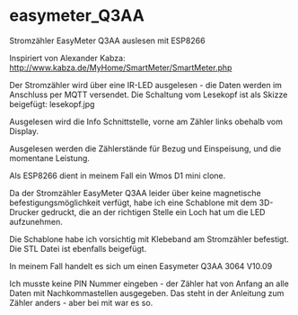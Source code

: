 # easymeter_Q3AA
Stromzähler EasyMeter Q3AA auslesen mit ESP8266

Inspiriert von Alexander Kabza:
http://www.kabza.de/MyHome/SmartMeter/SmartMeter.php

Der Stromzähler wird über eine IR-LED ausgelesen - die Daten werden im Anschluss per MQTT versendet.
Die Schaltung vom Lesekopf ist als Skizze beigefügt: lesekopf.jpg

Ausgelesen wird die Info Schnittstelle, vorne am Zähler links obehalb vom Display.

Ausgelesen werden die Zählerstände für Bezug und Einspeisung, und die momentane Leistung.

Als ESP8266 dient in meinem Fall ein Wmos D1 mini clone.

Da der Stromzähler EasyMeter Q3AA leider über keine magnetische befestigungsmöglichkeit verfügt, habe ich eine Schablone mit dem 3D-Drucker gedruckt, die an der richtigen Stelle ein Loch hat um die LED aufzunehmen.

Die Schablone habe ich vorsichtig mit Klebeband am Stromzähler befestigt.
Die STL Datei ist ebenfalls beigefügt.

In meinem Fall handelt es sich um einen Easymeter Q3AA 3064 V10.09

Ich musste keine PIN Nummer eingeben - der Zähler hat von Anfang an alle Daten mit Nachkommastellen ausgegeben. Das steht in der Anleitung zum Zähler anders - aber bei mit war es so.
